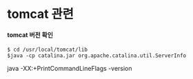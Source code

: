tomcat 관련
===========

#### tomcat 버전 확인

```
$ cd /usr/local/tomcat/lib
$java -cp catalina.jar org.apache.catalina.util.ServerInfo
```

java -XX:+PrintCommandLineFlags -version
